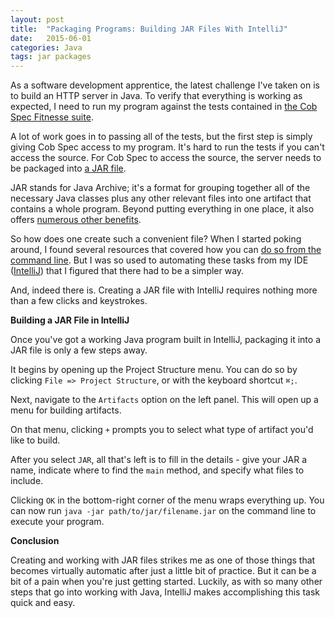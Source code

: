 ```yaml
---
layout: post
title:  "Packaging Programs: Building JAR Files With IntelliJ"
date:   2015-06-01
categories: Java
tags: jar packages
--- 
```


As a software development apprentice, the latest challenge I've taken on is to build an HTTP server in Java. To verify that everything is working as expected, I need to run my program against the tests contained in [the Cob Spec Fitnesse suite][cob_spec].

A lot of work goes in to passing all of the tests, but the first step is simply giving Cob Spec access to my program. It's hard to run the tests if you can't access the source. For Cob Spec to access the source, the server needs to be packaged into [a JAR file][jar_info].

JAR stands for Java Archive; it's a format for grouping together all of the necessary Java classes plus any other relevant files into one artifact that contains a whole program. Beyond putting everything in one place, it also offers [numerous other benefits][jar_benefits].

So how does one create such a convenient file? When I started poking around, I found several resources that covered how you can [do so from the command line][jar_building]. But I was so used to automating these tasks from my IDE ([IntelliJ][intellij]) that I figured that there had to be a simpler way.

And, indeed there is. Creating a JAR file with IntelliJ requires nothing more than a few clicks and keystrokes.

**Building a JAR File in IntelliJ**

Once you've got a working Java program built in IntelliJ, packaging it into a JAR file is only a few steps away.

It begins by opening up the Project Structure menu. You can do so by clicking `File => Project Structure`, or with the keyboard shortcut `⌘;`.

Next, navigate to the `Artifacts` option on the left panel. This will open up a menu for building artifacts.

On that menu, clicking `+` prompts you to select what type of artifact you'd like to build.

After you select `JAR`, all that's left is to fill in the details - give your JAR a name, indicate where to find the `main` method, and specify what files to include.

Clicking `OK` in the bottom-right corner of the menu wraps everything up. You can now run `java -jar path/to/jar/filename.jar` on the command line to execute your program.

**Conclusion**

Creating and working with JAR files strikes me as one of those things that becomes virtually automatic after just a little bit of practice. But it can be a bit of a pain when you're just getting started. Luckily, as with so many other steps that go into working with Java, IntelliJ makes accomplishing this task quick and easy.

[cob_spec]: https://github.com/8thlight/cob_spec
[jar_info]: http://en.wikipedia.org/wiki/JAR_%28file_format%29
[jar_benefits]: https://docs.oracle.com/javase/tutorial/deployment/jar/
[jar_building]: https://docs.oracle.com/javase/tutorial/deployment/jar/build.html
[intellij]: https://www.jetbrains.com/idea/